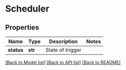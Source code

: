# Scheduler

## Properties
Name | Type | Description | Notes
------------ | ------------- | ------------- | -------------
**status** | **str** | State of trigger | 

[[Back to Model list]](../README.md#documentation-for-models) [[Back to API list]](../README.md#documentation-for-api-endpoints) [[Back to README]](../README.md)



